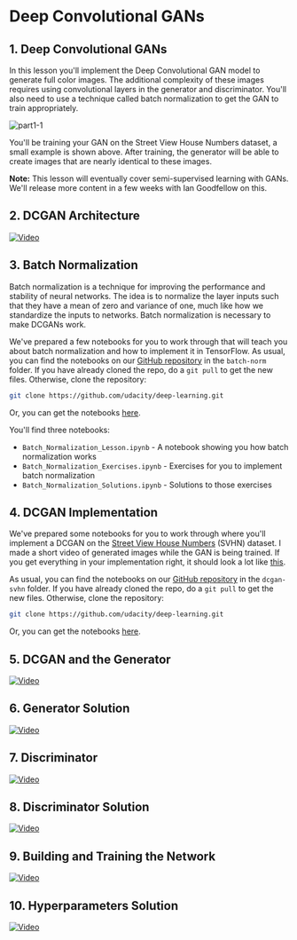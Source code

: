 # Deep Convolutional GANs

## 1. Deep Convolutional GANs

In this lesson you'll implement the Deep Convolutional GAN model to generate full color images. The additional 
complexity of these images requires using convolutional layers in the generator and discriminator. You'll also need to 
use a technique called batch normalization to get the GAN to train appropriately.

![part1-1](readme/part1_1.png)

You'll be training your GAN on the Street View House Numbers dataset, a small example is shown above. After training, 
the generator will be able to create images that are nearly identical to these images.

**Note:** This lesson will eventually cover semi-supervised learning with GANs. We'll release more content in a few weeks 
with Ian Goodfellow on this.

## 2. DCGAN Architecture

[![Video](readme/video1.png)](http://scrier.myqnapcloud.com:8080/share.cgi?ssid=0MZqBkd&ep=&path=%2FDeep.Learning%2F5.Generative-Adversial-Networks%2F2.Deep-Convolutional-Gan%2Freadme&filename=1_-_Deconvolution.mp4&fid=0MZqBkd&open=normal)

## 3. Batch Normalization

Batch normalization is a technique for improving the performance and stability of neural networks. The idea is to 
normalize the layer inputs such that they have a mean of zero and variance of one, much like how we standardize the 
inputs to networks. Batch normalization is necessary to make DCGANs work.

We've prepared a few notebooks for you to work through that will teach you about batch normalization and how to 
implement it in TensorFlow. As usual, you can find the notebooks on our [GitHub repository](https://github.com/udacity/deep-learning) in the `batch-norm` folder. 
If you have already cloned the repo, do a `git pull` to get the new files. Otherwise, clone the repository:

```bash
git clone https://github.com/udacity/deep-learning.git
```

Or, you can get the notebooks [here](https://github.com/udacity/deep-learning/tree/master/batch-norm).

You'll find three notebooks:

 * `Batch_Normalization_Lesson.ipynb` - A notebook showing you how batch normalization works
 * `Batch_Normalization_Exercises.ipynb` - Exercises for you to implement batch normalization
 * `Batch_Normalization_Solutions.ipynb` - Solutions to those exercises

## 4. DCGAN Implementation

We've prepared some notebooks for you to work through where you'll implement a DCGAN on the [Street View House Numbers](http://ufldl.stanford.edu/housenumbers/) 
(SVHN) dataset. I made a short video of generated images while the GAN is being trained. If you get everything in your 
implementation right, it should look a lot like [this](https://youtu.be/TjGs2fQvCDU).

As usual, you can find the notebooks on our [GitHub repository](https://github.com/udacity/deep-learning) in the 
`dcgan-svhn` folder. If you have already cloned the repo, do a `git pull` to get the new files. Otherwise, clone the 
repository:

```bash
git clone https://github.com/udacity/deep-learning.git
```

Or, you can get the notebooks [here](https://github.com/udacity/deep-learning/tree/master/dcgan-svhn).

## 5. DCGAN and the Generator

[![Video](readme/video2.png)](http://scrier.myqnapcloud.com:8080/share.cgi?ssid=0MZqBkd&ep=&path=%2FDeep.Learning%2F5.Generative-Adversial-Networks%2F2.Deep-Convolutional-Gan%2Freadme&filename=2_-_DCGAN_And_The_Generator.mp4&fid=0MZqBkd&open=normal)

## 6. Generator Solution

[![Video](readme/video3.png)](http://scrier.myqnapcloud.com:8080/share.cgi?ssid=0MZqBkd&ep=&path=%2FDeep.Learning%2F5.Generative-Adversial-Networks%2F2.Deep-Convolutional-Gan%2Freadme&filename=3_-_Generator_Solution.mp4&fid=0MZqBkd&open=normal)

## 7. Discriminator

[![Video](readme/video4.png)](http://scrier.myqnapcloud.com:8080/share.cgi?ssid=0MZqBkd&ep=&path=%2FDeep.Learning%2F5.Generative-Adversial-Networks%2F2.Deep-Convolutional-Gan%2Freadme&filename=4_-_Discriminator.mp4&fid=0MZqBkd&open=normal)

## 8. Discriminator Solution

[![Video](readme/video5.png)](http://scrier.myqnapcloud.com:8080/share.cgi?ssid=0MZqBkd&ep=&path=%2FDeep.Learning%2F5.Generative-Adversial-Networks%2F2.Deep-Convolutional-Gan%2Freadme&filename=5_-_Discriminator_Solution.mp4&fid=0MZqBkd&open=normal)

## 9. Building and Training the Network

[![Video](readme/video6.png)](http://scrier.myqnapcloud.com:8080/share.cgi?ssid=0MZqBkd&ep=&path=%2FDeep.Learning%2F5.Generative-Adversial-Networks%2F2.Deep-Convolutional-Gan%2Freadme&filename=6_-_Building_And_Training_The_Network.mp4&fid=0MZqBkd&open=normal)

## 10. Hyperparameters Solution

[![Video](readme/video7.png)](http://scrier.myqnapcloud.com:8080/share.cgi?ssid=0MZqBkd&ep=&path=%2FDeep.Learning%2F5.Generative-Adversial-Networks%2F2.Deep-Convolutional-Gan%2Freadme&filename=7_-_Hyperparameters_Solution.mp4&fid=0MZqBkd&open=normal)
